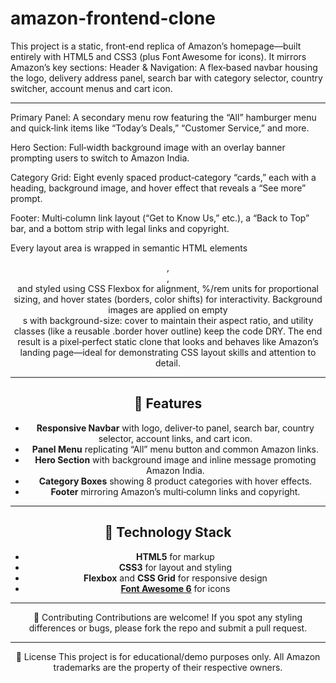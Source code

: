 # amazon-frontend-clone

This project is a static, front‑end replica of Amazon’s homepage—built entirely with HTML5 and CSS3 (plus Font Awesome for icons). It mirrors Amazon’s key sections:
Header & Navigation: A flex‑based navbar housing the logo, delivery address panel, search bar with category selector, country switcher, account menus and cart icon.

---
Primary Panel: A secondary menu row featuring the “All” hamburger menu and quick‑link items like “Today’s Deals,” “Customer Service,” and more.

Hero Section: Full‑width background image with an overlay banner prompting users to switch to Amazon India.

Category Grid: Eight evenly spaced product‑category “cards,” each with a heading, background image, and hover effect that reveals a “See more” prompt.

Footer: Multi‑column link layout (“Get to Know Us,” etc.), a “Back to Top” bar, and a bottom strip with legal links and copyright.


Every layout area is wrapped in semantic HTML elements <header>, <section>, <footer> and styled using CSS Flexbox for alignment, %/rem units for proportional sizing, and hover states (borders, color shifts) for interactivity. Background images are applied on empty <div>s with background-size: cover to maintain their aspect ratio, and utility classes (like a reusable .border hover outline) keep the code DRY. The end result is a pixel‑perfect static clone that looks and behaves like Amazon’s landing page—ideal for demonstrating CSS layout skills and attention to detail.

---

## 🚀 Features

- **Responsive Navbar** with logo, deliver‑to panel, search bar, country selector, account links, and cart icon.
- **Panel Menu** replicating “All” menu button and common Amazon links.
- **Hero Section** with background image and inline message promoting Amazon India.
- **Category Boxes** showing 8 product categories with hover effects.
- **Footer** mirroring Amazon’s multi‑column links and copyright.

---

## 🎨 Technology Stack

- **HTML5** for markup
- **CSS3** for layout and styling
- **Flexbox** and **CSS Grid** for responsive design
- **[Font Awesome 6](https://fontawesome.com/)** for icons

---

🤝 Contributing
Contributions are welcome! If you spot any styling differences or bugs, please fork the repo and submit a pull request.

---

📄 License
This project is for educational/demo purposes only. All Amazon trademarks are the property of their respective owners.

